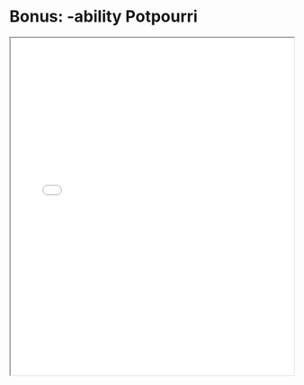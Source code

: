 # Bonus: -ability Potpourri

<iframe src="./ability-potpourri.pdf" width="100%" height="600px">
  This browser does not support PDFs. Please download the file:
  <a href="./ability-potpourri.pdf">Download PDF</a>
</iframe>